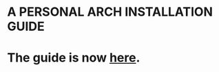# A PERSONAL ARCH INSTALLATION GUIDE


# The guide is now [here](https://gist.github.com/manilarome/1347c38027cc399ee8e010433509ac3b).
